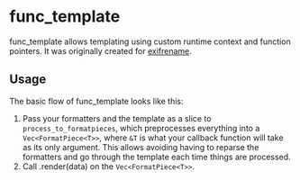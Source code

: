 # func_template

func_template allows templating using custom runtime context and function
pointers. It was originally created for
[exifrename](https://github.com/cdown/exifrename).

## Usage

The basic flow of func_template looks like this:

1. Pass your formatters and the template as a slice to
   `process_to_formatpieces`, which preprocesses everything into a
   `Vec<FormatPiece<T>>`, where `&T` is what your callback function will take
   as its only argument. This allows avoiding having to reparse the formatters
   and go through the template each time things are processed.
2. Call .render(data) on the `Vec<FormatPiece<T>>`.
